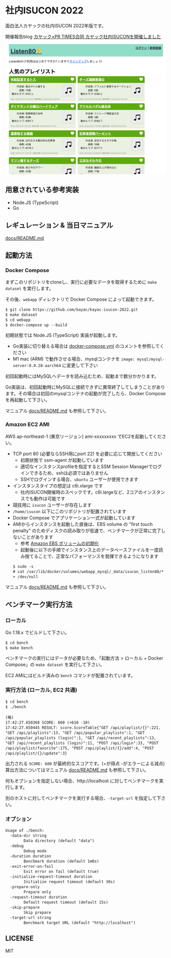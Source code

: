 # 社内ISUCON 2022

面白法人カヤックの社内ISUCON 2022年版です。

開催報告blog [カヤック×PR TIMES合同 カヤック社内ISUCONを開催しました](https://techblog.kayac.com/inhouse-isucon-2022)

![](docs/listen80.png)

## 用意されている参考実装

- Node.JS (TypeScript)
- Go

## レギュレーション & 当日マニュアル

[docs/README.md](docs/README.md)

## 起動方法

### Docker Compose

まずこのリポジトリをcloneし、実行に必要なデータを取得するために `make dataset` を実行します。

その後、`webapp` ディレクトリで Docker Compose によって起動できます。

```console
$ git clone https://github.com/kayac/kayac-isucon-2022.git
$ make dataset
$ cd webapp
$ docker-compose up --build
```

初期状態では Node.JS (TypeScript) 実装が起動します。

- Go実装に切り替える場合は [docker-compose.yml](webapp/docker-compose.yml) のコメントを参照してください
- M1 mac (ARM) で動作させる場合、mysqlコンテナを `image: mysql/mysql-server:8.0.28-aarch64` に変更して下さい

初回起動時にはMySQLへデータを読み込むため、起動まで数分かかります。

Go実装は、初回起動時にMySQLに接続できずに異常終了してしまうことがあります。その場合は初回のmysqlコンテナの起動が完了したら、Docker Composeを再起動して下さい。

マニュアル [docs/README.md](docs/README.md) も参照して下さい。

### Amazon EC2 AMI

AWS ap-northeast-1 (東京リージョン) ami-xxxxxxxxx でEC2を起動してください。

- TCP port 80 (必要ならSSH用にport 22) を必要に応じて開放してください
  - 初期状態で ssm-agent が起動しています
  - 適切なインスタンスprofileを指定するとSSM Session Managerでログインできるため、sshは必須ではありません
  - SSHでログインする場合、`ubuntu` ユーザーが使用できます
- インスタンスタイプの想定は c6i.xlarge です
  - 社内ISUCON開催時のスペックです。c6i.largeなど、2コアのインスタンスでも動作は可能です
- 競技用に `isucon` ユーザーが存在します
- `/home/isucon` 以下にこのリポジトリが配置されています
- Docker Compose でアプリケーション一式が起動しています
- AMIからインスタンスを起動した直後は、EBS volume の "first touch penalty" のためディスクの読み取りが低速で、ベンチマークが正常に完了しないことがあります
  - 参考 [Amazon EBS ボリュームの初期化](https://docs.aws.amazon.com/ja_jp/AWSEC2/latest/UserGuide/ebs-initialize.html)
  - 起動後に以下の手順でインスタンス上のデータベースファイルを一度読み捨てることで、正常なパフォーマンスを発揮できるようになります
  ```console
  $ sudo -s
  # cat /var/lib/docker/volumes/webapp_mysql/_data/isucon_listen80/* > /dev/null
  ```

マニュアル [docs/README.md](docs/README.md) も参照して下さい。

## ベンチマーク実行方法

### ローカル

Go 1.18.x でビルドして下さい。

```console
$ cd bench
$ make bench
```

ベンチマークの実行にはデータが必要なため、「起動方法 > ローカル + Docker Compose」の `make dataset` を実行して下さい。

EC2 AMIにはビルド済みの `bench` コマンドが配置されています。

### 実行方法 (ローカル, EC2 共通)

```console
$ cd bench
$ ./bench

(略)
17:42:27.650368 SCORE: 600 (+610 -10)
17:42:27.650445 RESULT: score.ScoreTable{"GET /api/playlist/{}":221, "GET /api/playlists":13, "GET /api/popular_playlists":1, "GET /api/popular_playlists (login)":1, "GET /api/recent_playlists":13, "GET /api/recent_playlists (login)":11, "POST /api/login":33, "POST /api/playlist/favorite":175, "POST /api/playlist/{}/add":4, "POST /api/playlist/{}/update":3}
```

出力される `SCORE: 600` が最終的なスコアです。(+が得点 -がエラーによる減点)
算出方法についてはマニュアル [docs/README.md](docs/README.md) も参照して下さい。

何もオプションを指定しない場合、http://localhost に対してベンチマークを実行します。

別のホストに対してベンチマークを実行する場合、`-target-url` を指定して下さい。

### オプション

```
Usage of ./bench:
  -data-dir string
        Data directory (default "data")
  -debug
        Debug mode
  -duration duration
        Benchmark duration (default 1m0s)
  -exit-error-on-fail
        Exit error on fail (default true)
  -initialize-request-timeout duration
        Initialize request timeout (default 30s)
  -prepare-only
        Prepare only
  -request-timeout duration
        Default request timeout (default 15s)
  -skip-prepare
        Skip prepare
  -target-url string
        Benchmark target URL (default "http://localhost")
```


## LICENSE

MIT
